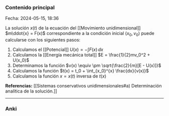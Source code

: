 ### Contenido principal

Fecha: 2024-05-15, 18:36

La solución $x(t)$ de la ecuación del [[Movimiento unidimensional]] $m\ddot{x} = F(x)$ correspondiente a la condición inicial $(x_0, v_0)$ puede calcularse con los siguientes pasos:
1. Calculamos el [[Potencial]] $U(x) = -\int F(x) \, dx$
2. Calculamos la [[Energía mecánica total]] $E = \frac{1}{2}mv_0^2 + U(x_0)$
3. Determinamos la función $v(x) \equiv \pm \sqrt{\frac{2}{m}[E - U(x)]}$
4. Calculamos la función $t(x) = t_0 + \int_{x_0}^{x} \frac{dx}{v(x)}$
5. Calculamos la función $x = x(t)$ inversa de $t(x)$

**Referencias:** [[Sistemas conservativos unidimensionales#a) Determinación analítica de la solución.]]

---
### Anki
